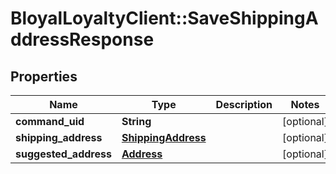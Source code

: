 # BloyalLoyaltyClient::SaveShippingAddressResponse

## Properties
Name | Type | Description | Notes
------------ | ------------- | ------------- | -------------
**command_uid** | **String** |  | [optional] 
**shipping_address** | [**ShippingAddress**](ShippingAddress.md) |  | [optional] 
**suggested_address** | [**Address**](Address.md) |  | [optional] 

